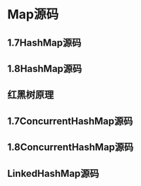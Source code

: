 
# Map源码

## 1.7HashMap源码

## 1.8HashMap源码

## 红黑树原理

## 1.7ConcurrentHashMap源码

## 1.8ConcurrentHashMap源码

## LinkedHashMap源码

